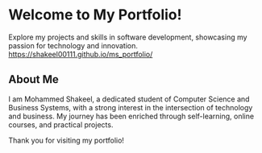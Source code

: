 # Welcome to My Portfolio!

Explore my projects and skills in software development, showcasing my passion for technology and innovation.
https://shakeel00111.github.io/ms_portfolio/

## About Me

I am Mohammed Shakeel, a dedicated student of Computer Science and Business Systems, with a strong interest in the intersection of technology and business. My journey has been enriched through self-learning, online courses, and practical projects.

Thank you for visiting my portfolio!
